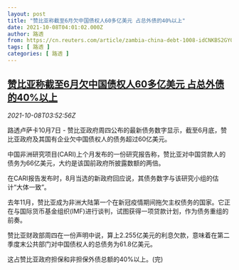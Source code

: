 ```yaml
---
layout: post
title: "赞比亚称截至6月欠中国债权人60多亿美元 占总外债的40%以上"
date: 2021-10-08T04:01:02.000Z
author: 路透
from: https://cn.reuters.com/article/zambia-china-debt-1008-idCNKBS2GY0B3
tags: [ 路透 ]
categories: [ 路透 ]
---
```

<!--1633665662000-->
[赞比亚称截至6月欠中国债权人60多亿美元 占总外债的40%以上](https://cn.reuters.com/article/zambia-china-debt-1008-idCNKBS2GY0B3)
------

<div>
<div><i>2021-10-08T03:52:56Z</i></div><p>路透卢萨卡10月7日 - 赞比亚政府周四公布的最新债务数字显示，截至6月底，赞比亚政府及其国有企业欠中国债权人的债务超过60亿美元。</p><p>中国非洲研究项目(CARI)上个月发布的一份研究报告称，赞比亚对中国贷款人的债务为66亿美元，大约是该国前政府所披露数额的两倍。</p><p>在CARI报告发布时，8月当选的新政府回应说，其债务数字与该研究小组的估计“大体一致”。</p><p>去年11月，赞比亚成为非洲大陆第一个在新冠疫情期间拖欠主权债务的国家。它正在与国际货币基金组织(IMF)进行谈判，试图获得一项贷款计划，作为债务重组的前奏。</p><p>赞比亚财政部周四在一份声明中说，算上2.255亿美元的利息欠款，意味着在第二季度末公共部门对中国债权人的总债务为61.8亿美元。</p><p>这占赞比亚政府担保和非担保外债总额的40%以上。(完)</p>
</div>
